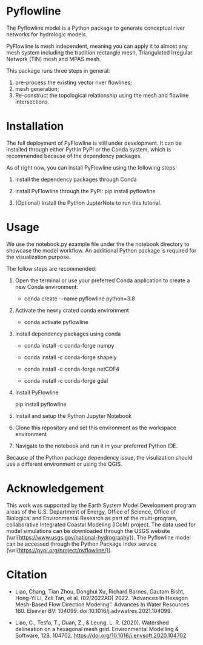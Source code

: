 # Pyflowline
The Pyflowline model is a Python package to generate conceptual river networks for hydrologic models. 

PyFlowline is mesh independent, meaning you can apply it to almost any mesh system including the tradition rectangle mesh, Triangulated Irregular Network (TIN) mesh and MPAS mesh.

This package runs three steps in general:
1. pre-process the existing vector river flowlines;
2. mesh generation;
3. Re-construct the topological relationship using the mesh and flowline intersections.



# Installation
The full deployment of PyFlowline is still under development. It can be installed through either Pythin PyPI or the Conda system, which is recommended because of the dependency packages.

As of right now, you can install PyFlowline using the following steps:

1. install the dependency packages through Conda 

2. install PyFlowline through the PyPI:
    pip install pyflowline

3. (Optional) Install the Python JupterNote to run this tutorial.


# Usage
We use the notebook.py example file under the the notebook directory to showcase the model workflow.
An additional Python package is required for the visualization purpose. 

The follow steps are recommended:

1. Open the terminal or use your preferred Conda application to create a new Conda environment:

    * conda create --name pyflowline python=3.8

2. Activate the newly crated conda environment

    * conda activate pyflowline

3. Install dependency packages using conda

    * conda install -c conda-forge numpy

    * conda install -c conda-forge shapely

    * conda install -c conda-forge netCDF4

    * conda install -c conda-forge gdal

4. Install PyFlowline

    pip install pyflowline

5. Install and setup the Python Jupyter Notebook

6. Clone this repository and set this environment as the workspace environment

7. Navigate to the notebook and run it in your preferred Python IDE.

Because of the Python package dependency issue, the visulization should use a different environment or using the QGIS.

# Acknowledgement

This work was supported by the Earth System Model Development program areas of the U.S. Department of Energy, Office of Science, Office of Biological and Environmental Research as part of the multi-program, collaborative Integrated Coastal Modeling (ICoM) project. The data used for model simulations can be downloaded through the USGS website (\url{https://www.usgs.gov/national-hydrography}). The Pyflowline model can be accessed through the Python Package Index service (\url{https://pypi.org/project/pyflowline/}). 

# Citation

* Liao, Chang, Tian Zhou, Donghui Xu, Richard Barnes, Gautam Bisht, Hong-Yi Li, Zeli Tan, et al. (02/2022AD) 2022. “Advances In Hexagon Mesh-Based Flow Direction Modeling”. Advances In Water Resources 160. Elsevier BV: 104099. doi:10.1016/j.advwatres.2021.104099.

* Liao, C., Tesfa, T., Duan, Z., & Leung, L. R. (2020). Watershed delineation on a hexagonal mesh grid. Environmental Modelling & Software, 128, 104702. https://doi.org/10.1016/j.envsoft.2020.104702



    

